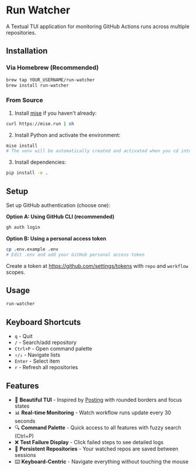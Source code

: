 # Run Watcher

A Textual TUI application for monitoring GitHub Actions runs across multiple repositories.

## Installation

### Via Homebrew (Recommended)

```bash
brew tap YOUR_USERNAME/run-watcher
brew install run-watcher
```

### From Source

1. Install [mise](https://mise.jdx.dev/) if you haven't already:
```bash
curl https://mise.run | sh
```

2. Install Python and activate the environment:
```bash
mise install
# The venv will be automatically created and activated when you cd into the directory
```

3. Install dependencies:
```bash
pip install -e .
```

## Setup

Set up GitHub authentication (choose one):

**Option A: Using GitHub CLI (recommended)**
```bash
gh auth login
```

**Option B: Using a personal access token**
```bash
cp .env.example .env
# Edit .env and add your GitHub personal access token
```

Create a token at https://github.com/settings/tokens with `repo` and `workflow` scopes.

## Usage

```bash
run-watcher
```

## Keyboard Shortcuts

- `q` - Quit
- `/` - Search/add repository
- `Ctrl+P` - Open command palette
- `↑/↓` - Navigate lists
- `Enter` - Select item
- `r` - Refresh all repositories

## Features

- 🎨 **Beautiful TUI** - Inspired by [Posting](https://github.com/darrenburns/posting) with rounded borders and focus states
- 📊 **Real-time Monitoring** - Watch workflow runs update every 30 seconds
- 🔍 **Command Palette** - Quick access to all features with fuzzy search (Ctrl+P)
- ❌ **Test Failure Display** - Click failed steps to see detailed logs
- 💾 **Persistent Repositories** - Your watched repos are saved between sessions
- ⌨️ **Keyboard-Centric** - Navigate everything without touching the mouse
